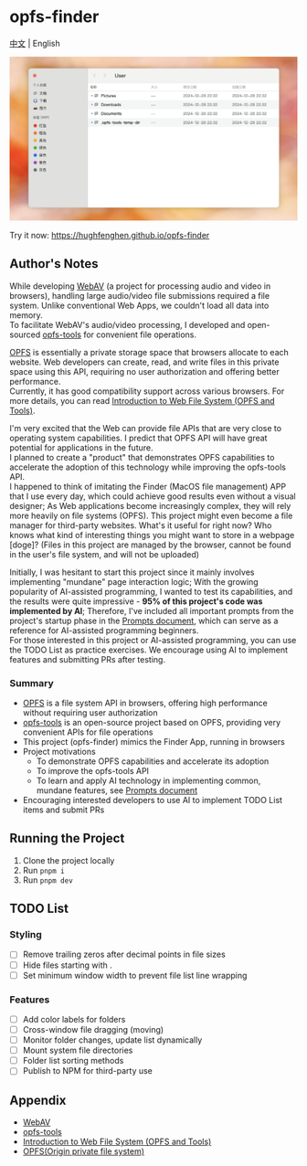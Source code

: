 # opfs-finder

[中文](./README.md) | English

![preview img](./preview.png)

Try it now: <https://hughfenghen.github.io/opfs-finder>

## Author's Notes

While developing [WebAV][1] (a project for processing audio and video in browsers), handling large audio/video file submissions required a file system. Unlike conventional Web Apps, we couldn't load all data into memory.  
To facilitate WebAV's audio/video processing, I developed and open-sourced [opfs-tools][2] for convenient file operations.

[OPFS][4] is essentially a private storage space that browsers allocate to each website. Web developers can create, read, and write files in this private space using this API, requiring no user authorization and offering better performance.  
Currently, it has good compatibility support across various browsers. For more details, you can read [Introduction to Web File System (OPFS and Tools)][3].

I'm very excited that the Web can provide file APIs that are very close to operating system capabilities. I predict that OPFS API will have great potential for applications in the future.  
I planned to create a "product" that demonstrates OPFS capabilities to accelerate the adoption of this technology while improving the opfs-tools API.  
I happened to think of imitating the Finder (MacOS file management) APP that I use every day, which could achieve good results even without a visual designer;
As Web applications become increasingly complex, they will rely more heavily on file systems (OPFS). This project might even become a file manager for third-party websites.
What's it useful for right now? Who knows what kind of interesting things you might want to store in a webpage [doge]? (Files in this project are managed by the browser, cannot be found in the user's file system, and will not be uploaded)

Initially, I was hesitant to start this project since it mainly involves implementing "mundane" page interaction logic;
With the growing popularity of AI-assisted programming, I wanted to test its capabilities, and the results were quite impressive - **95% of this project's code was implemented by AI**;
Therefore, I've included all important prompts from the project's startup phase in the [Prompts document](./prompts.md), which can serve as a reference for AI-assisted programming beginners.  
For those interested in this project or AI-assisted programming, you can use the TODO List as practice exercises. We encourage using AI to implement features and submitting PRs after testing.

### Summary

- [OPFS][4] is a file system API in browsers, offering high performance without requiring user authorization
- [opfs-tools][2] is an open-source project based on OPFS, providing very convenient APIs for file operations
- This project (opfs-finder) mimics the Finder App, running in browsers
- Project motivations
  - To demonstrate OPFS capabilities and accelerate its adoption
  - To improve the opfs-tools API
  - To learn and apply AI technology in implementing common, mundane features, see [Prompts document](./prompts.md)
- Encouraging interested developers to use AI to implement TODO List items and submit PRs

## Running the Project

1. Clone the project locally
2. Run `pnpm i`
3. Run `pnpm dev`

## TODO List

### Styling

- [ ] Remove trailing zeros after decimal points in file sizes
- [ ] Hide files starting with .
- [ ] Set minimum window width to prevent file list line wrapping

### Features

- [ ] Add color labels for folders
- [ ] Cross-window file dragging (moving)
- [ ] Monitor folder changes, update list dynamically
- [ ] Mount system file directories
- [ ] Folder list sorting methods
- [ ] Publish to NPM for third-party use

## Appendix

- [WebAV][1]
- [opfs-tools][2]
- [Introduction to Web File System (OPFS and Tools)][3]
- [OPFS(Origin private file system)][4]

[1]: https://github.com/bilibili/WebAV
[2]: https://github.com/hughfenghen/opfs-tools
[3]: https://hughfenghen.github.io/posts/2024/03/14/web-storage-and-opfs/
[4]: https://developer.mozilla.org/zh-CN/docs/Web/API/File_System_API/Origin_private_file_system
